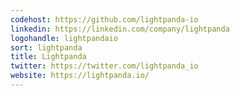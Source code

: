 ```yaml
---
codehost: https://github.com/lightpanda-io
linkedin: https://linkedin.com/company/lightpanda
logohandle: lightpandaio
sort: lightpanda
title: Lightpanda
twitter: https://twitter.com/lightpanda_io
website: https://lightpanda.io/
---
```

